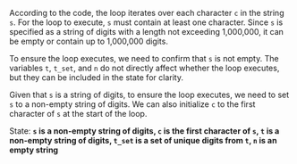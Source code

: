 According to the code, the loop iterates over each character `c` in the string `s`. For the loop to execute, `s` must contain at least one character. Since `s` is specified as a string of digits with a length not exceeding 1,000,000, it can be empty or contain up to 1,000,000 digits. 

To ensure the loop executes, we need to confirm that `s` is not empty. The variables `t`, `t_set`, and `n` do not directly affect whether the loop executes, but they can be included in the state for clarity.

Given that `s` is a string of digits, to ensure the loop executes, we need to set `s` to a non-empty string of digits. We can also initialize `c` to the first character of `s` at the start of the loop.

State: **`s` is a non-empty string of digits, `c` is the first character of `s`, `t` is a non-empty string of digits, `t_set` is a set of unique digits from `t`, `n` is an empty string**